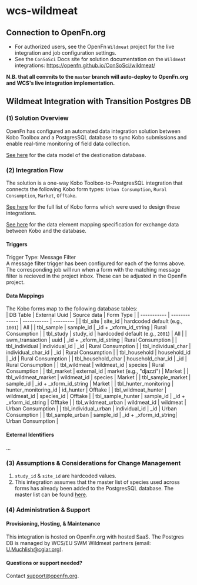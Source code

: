# wcs-wildmeat


## Connection to OpenFn.org
- For authorized users, see the OpenFn `Wildmeat` project for the live integration and job configuration settings. 
- See the `ConSoSci` Docs site for solution documentation on the `Wildmeat` integrations: https://openfn.github.io/ConSoSci/wildmeat/ 

**N.B. that all commits to the `master` branch will auto-deploy to OpenFn.org and WCS's live integration implementation.**

## Wildmeat Integration with Transition Postgres DB
### (1) Solution Overview
OpenFn has configured an automated data integration solution between Kobo Toolbox and a PostgresSQL database to sync Kobo submissions and enable real-time monitoring of field data collection.

[See here](https://drive.google.com/file/d/1H6x0S-b6BOqVKN41i99c7mVjyk_YACrT/view?usp=sharing) for the data model of the destionation database. 



### (2) Integration Flow
The solution is a one-way Kobo Toolbox-to-PostgresSQL integration that connects the following Kobo form types:
`Urban Consumption`,
`Rural Consumption`,
`Market`,
`Offtake`.

[See here](https://docs.google.com/spreadsheets/d/1qfniuXap7tyjf9sZZN1M1Hn7nzGfvs_twhcxzjRV8QQ/edit#gid=0) for the full list of Kobo forms which were used to design these integrations.

[See here](https://docs.google.com/spreadsheets/d/1qfniuXap7tyjf9sZZN1M1Hn7nzGfvs_twhcxzjRV8QQ/edit#gid=0) for the data element mapping specification for exchange data between Kobo and the database.


#### Triggers
Trigger Type: Message Filter  
A message filter trigger has been configured for each of the forms above. The corresponding job will run when a form with the matching message filter is recieved in the project inbox. These can be adjusted in the OpenFn project.

#### Data Mappings
The Kobo forms map to the following database tables:  
| DB Table    | External Uuid | Source data | Form Type |
| ----------- | ------------- | ----------- | --------- |
| tbl_site | site_id | hardcoded default (e.g., `1001`) | All |
| tbl_sample  | sample_id | _id + _xform_id_string | Rural Consumption |
| tbl_study | study_id | hardcoded default (e.g., `2001`) | All |
| swm_transaction | uuid | _id + _xform_id_string | Rural Consumption |
| tbl_individual | individual_id | _id | Rural Consumption |
| tbl_individual_char | individual_char_id | _id | Rural Consumption |
| tbl_household | household_id | _id | Rural Consumption |
| tbl_household_char | household_char_id | _id | Rural Consumption |
| tbl_wildmeat | wildmeat_id | species | Rural Consumption |
| tbl_market | external_id | market (e.g., "djazzi") | Market |
| tbl_wildmeat_market | wildmeat_id | species | Market |
| tbl_sample_market | sample_id | _id + _xform_id_string | Market |
| tbl_hunter_monitoring | hunter_monitoring_id | id_hunter | Offtake |
| tbl_wildmeat_hunter | wildmeat_id | species_id | Offtake |
| tbl_sample_hunter | sample_id | _id + _xform_id_string | Offtake |
| tbl_wildmeat_urban | wildmeat_id | wildmeat | Urban Consumption |
| tbl_individual_urban | individual_id | _id | Urban Consumption |
| tbl_sample_urban | sample_id | _id + _xform_id_string| Urban Consumption |


#### External Identifiers
...

### (3) Assumptions & Considerations for Change Management
1. `study_id` & `site_id` are hardcoded values.
2. This integration assumes that the master list of species used across forms has already been added to the PostgresSQL database. The master list can be found [here](https://docs.google.com/spreadsheets/d/1qfniuXap7tyjf9sZZN1M1Hn7nzGfvs_twhcxzjRV8QQ/edit#gid=1500079237).

### (4) Administration & Support
#### Provisioning, Hosting, & Maintenance
This integration is hosted on OpenFn.org with hosted SaaS. The Postgres DB is managed by WCS/EU SWM Wildmeat partners (email: U.Muchlish@cgiar.org).

####  Questions or support needed?
Contact support@openfn.org. 

